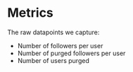 # Metrics

The raw datapoints we capture:
- Number of followers per user
- Number of purged followers per user
- Number of users purged